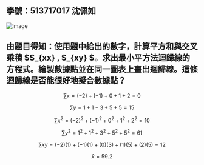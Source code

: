 ## 學號：513717017 沈佩如

![image](https://github.com/user-attachments/assets/36129b41-c363-4ad0-a215-e8d537248006)

## 由題目得知：使用題中給出的數字，計算平方和與交叉乘積 $S_{xx} , S_{xy} $。求出最小平方法迴歸線的方程式。繪製數據點並在同一圖表上畫出迴歸線。這條迴歸線是否能很好地擬合數據點？

$$\sum x = (-2)+(-1) + 0 + 1 + 2 = 0 $$

$$\sum y = 1 + 1 + 3 + 5 + 5 = 15 $$

$$\sum {x^2} = (-2)^2 +(-1)^2 + 0^2 + 1^2 + 2^2 = 10 $$

$$\sum {y^2} = 1^2 + 1^2 + 3^2 + 5^2 + 5^2 = 61 $$

$$\sum xy = (-2)(1) + (-1)(1) + (0)(3) + (1)(5) + (2)(5) = 12 $$

$$\bar{x}=59.2$$
